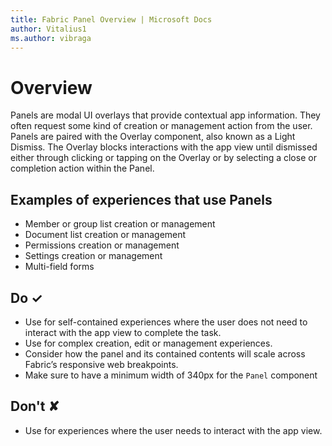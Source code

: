 ```yaml
---
title: Fabric Panel Overview | Microsoft Docs
author: Vitalius1
ms.author: vibraga
---
```


# Overview
Panels are modal UI overlays that provide contextual app information. They often request some kind of creation or management action from the user. Panels are paired with the Overlay component, also known as a Light Dismiss. The Overlay blocks interactions with the app view until dismissed either through clicking or tapping on the Overlay or by selecting a close or completion action within the Panel.

## Examples of experiences that use Panels

- Member or group list creation or management
- Document list creation or management
- Permissions creation or management
- Settings creation or management
- Multi-field forms


## Do &#10003;
- Use for self-contained experiences where the user does not need to interact with the app view to complete the task.
- Use for complex creation, edit or management experiences.
- Consider how the panel and its contained contents will scale across Fabric’s responsive web breakpoints.
- Make sure to have a minimum width of 340px for the `Panel` component


## Don't &#10008;
- Use for experiences where the user needs to interact with the app view.